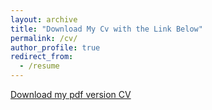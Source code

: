 ```yaml
---
layout: archive
title: "Download My Cv with the Link Below"
permalink: /cv/
author_profile: true
redirect_from:
  - /resume
---
```


[Download my pdf version CV](../files/Most_updated_CV.pdf)